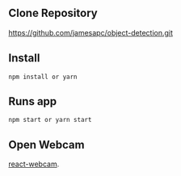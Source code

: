 ## Clone Repository

https://github.com/jamesapc/object-detection.git

## Install

`npm install or yarn`

## Runs app

`npm start or yarn start`

## Open Webcam

[react-webcam](https://www.npmjs.com/package/react-webcam).



